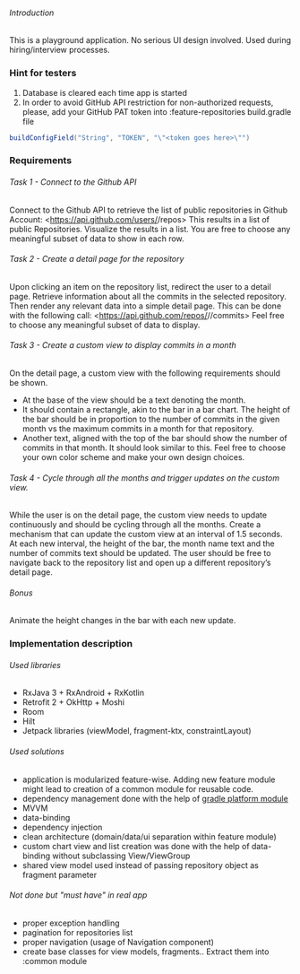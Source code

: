 ###### Introduction

This is a playground application. No serious UI design involved.
Used during hiring/interview processes.

### Hint for testers

1. Database is cleared each time app is started
2. In order to avoid GitHub API restriction for non-authorized requests, please,
   add your GitHub PAT token into :feature-repositories build.gradle file
```groovy
buildConfigField("String", "TOKEN", "\"<token goes here>\"")
```

### Requirements

###### Task 1 - Connect to the Github API

Connect to the Github API to retrieve the list of public repositories in <user> Github Account:
<https://api.github.com/users/<user>/repos>
This results in a list of public Repositories. Visualize the results in a list. You are free to
choose any meaningful subset of data to show in each row.

###### Task 2 - Create a detail page for the repository

Upon clicking an item on the repository list, redirect the user to a detail page. Retrieve
information about all the commits in the selected repository. Then render any relevant data into a
simple detail page. This can be done with the following call:
<https://api.github.com/repos/<user>/<repository>/commits>
Feel free to choose any meaningful subset of data to display.

###### Task 3 - Create a custom view to display commits in a month

On the detail page, a custom view with the following requirements should be shown.

- At the base of the view should be a text denoting the month.
- It should contain a rectangle, akin to the bar in a bar chart. The height of the bar should be in
  proportion to the number of commits in the given month vs the maximum commits in a month for that
  repository.
- Another text, aligned with the top of the bar should show the number of commits in that month. It
  should look similar to this. Feel free to choose your own color scheme and make your own design
  choices.

###### Task 4 - Cycle through all the months and trigger updates on the custom view.

While the user is on the detail page, the custom view needs to update continuously and should be
cycling through all the months. Create a mechanism that can update the custom view at an interval of
1.5 seconds. At each new interval, the height of the bar, the month name text and the number of
commits text should be updated. The user should be free to navigate back to the repository list and
open up a different repository’s detail page.

###### Bonus

Animate the height changes in the bar with each new update.

### Implementation description

###### Used libraries
* RxJava 3 + RxAndroid + RxKotlin
* Retrofit 2 + OkHttp + Moshi
* Room
* Hilt 
* Jetpack libraries (viewModel, fragment-ktx, constraintLayout)
###### Used solutions
* application is modularized feature-wise. Adding new feature module might lead to creation of
a common module for reusable code.
* dependency management done with the help of [gradle platform module](https://docs.gradle.org/current/userguide/java_platform_plugin.html)
* MVVM
* data-binding
* dependency injection
* clean architecture (domain/data/ui separation within feature module)
* custom chart view and list creation was done with the help of data-binding without subclassing View/ViewGroup
* shared view model used instead of passing repository object as fragment parameter
###### Not done but "must have" in real app
* proper exception handling
* pagination for repositories list
* proper navigation (usage of Navigation component)
* create base classes for view models, fragments.. Extract them into :common module
